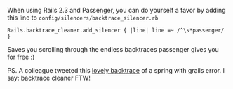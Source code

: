 When using Rails 2.3 and Passenger, you can do yourself a favor by adding this line to `config/silencers/backtrace_silencer.rb`

    Rails.backtrace_cleaner.add_silencer { |line| line =~ /^\s*passenger/ }

Saves you scrolling through the endless backtraces passenger gives you for free :)

PS. A colleague tweeted this [lovely backtrace](http://twitter.com/pascaldevink/status/2240565349) of a spring with grails error. I say: backtrace cleaner FTW!
